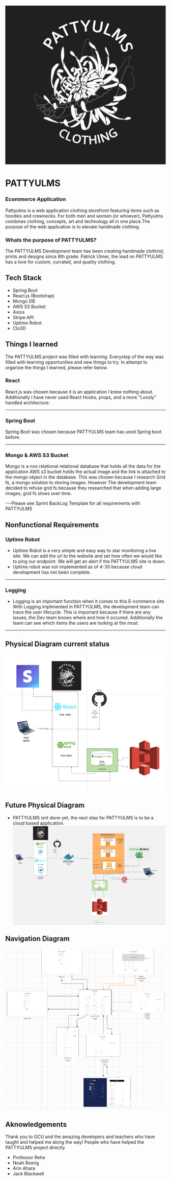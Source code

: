 ![image](images/Updatedlogo.png)
# PATTYULMS

### Ecommerce Application

Pattyulms is a web application clothing storefront featuring items such as hoodies and crewnecks. For both men and women (or whoever), Pattyulms combines clothing, concepts, art and technology all in one place.The purpose of the web application is to elevate handmade clothing.

### Whats the purpose of PATTYULMS?

The PATTYULMS Development team has been creating handmade clothind, prints and designs since 8th grade. Patrick Ulmer, the lead on PATTYULMS has a love for custom, currated, and quality clothing.

## Tech Stack

- Spring Boot
- React.js (Bootstrap)
- Mongo DB
- AWS S3 Bucket
- Axios
- Stripe API
- Uptime Robot
- Clo3D

## Things I learned

The PATTYULMS project was filled with learning. Everystep of the way was filled with learning opportunities and new things to try.
In attempt to organize the things I learned, please refer below.

### React

React.js was chosen because it is an application I knew nothing about. Additionally I have never used React Hooks, props, and a more "Loosly" handled architecture.

---

### Spring Boot

Spring Boot was chosen because PATTYULMS team has used Spring boot before.

---

### Mongo & AWS S3 Bucket

Mongo is a non relational relational database that holds all the data for the application
AWS s3 bucket holds the actual image and the link is attached to the mongo object in the database.
This was chosen because I research Grid fs, a mongo solution to storing images. However The development team decided to refuse grid fs because they researched that when adding large images, grid fs slows over time.

---Please see Sprint BackLog Template for all requirements with PATTYULMS

## Nonfunctional Requirements

### Uptime Robot

- Uptime Robot is a very simple and easy way to star monitoring a live site. We can add the url to the website and set how often we would like to ping our endpoint. We will get an alert if the PATTYULMS site is down.
- Uptime robot was not implemented as of 4-30 because cloud development has not been complete.
---

### Logging

- Logging is an important function when it comes to this E-commerce site. With Logging implimented in PATTYULMS, the development team can trace the user lifecycle. This is important because if there are any issues, the Dev team knows where and how it occured. Additionally the team can see which items the users are looking at the most.

---

## Physical Diagram current status
![image](images/PhysicalDiagram.PNG)

## Future Physical Diagram
- PATTYULMS isnt done yet, the next step for PATTYULMS is to be a cloud based application.
![image](images/futureDiagram.png)

## Navigation Diagram
![image](images/flow.PNG)

## Aknowledgements

Thank you to GCU and the amazing developers and teachers who have taught and helped me along the way!
People who have helped the PATTYULMS project directly

- Professor Reha
- Noah Roerig
- Arin Ahara
- Jack Blackwell
